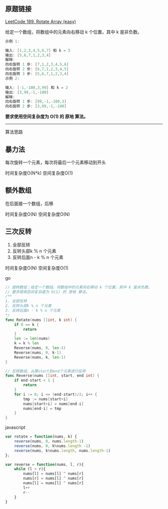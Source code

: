 ## 原题链接

[LeetCode 189. Rotate Array (easy)](https://leetcode-cn.com/problems/rotate-array/)

给定一个数组，将数组中的元素向右移动 k 个位置，其中 k 是非负数。

```cpp
示例 1:

输入: [1,2,3,4,5,6,7] 和 k = 3
输出: [5,6,7,1,2,3,4]
解释:
向右旋转 1 步: [7,1,2,3,4,5,6]
向右旋转 2 步: [6,7,1,2,3,4,5]
向右旋转 3 步: [5,6,7,1,2,3,4]
示例 2:

输入: [-1,-100,3,99] 和 k = 2
输出: [3,99,-1,-100]
解释:
向右旋转 1 步: [99,-1,-100,3]
向右旋转 2 步: [3,99,-1,-100]
```

**要求使用空间复杂度为 O(1) 的 原地 算法。**

---

算法思路

## 暴力法

每次旋转一个元素，每次将最后一个元素移动到开头

时间复杂度O(N*k)
空间复杂度O(1)

## 额外数组

在后面接一个数组，后移

时间复杂度O(N)
空间复杂度O(N)

## 三次反转

1. 全部反转
2. 反转头部k % n 个元素
3. 反转后面n - k % n 个元素

时间复杂度O(N)
空间复杂度O(1)

go

```go
// 旋转数组；给定一个数组，将数组中的元素向右移动 k 个位置，其中 k 是非负数。
// 要求使用空间复杂度为 O(1) 的 原地 算法。
/**
1. 全部反转
2. 反转头部k % n 个元素
3. 反转后面n - k % n 个元素
*/
func Rotate(nums []int, k int) {
    if 0 == k {
		return
	}
	len := len(nums)
    k = k % len
	Reverse(nums, 0, len-1)
	Reverse(nums, 0, k-1)
	Reverse(nums, k, len-1)
}

// 反转数组，从第start到end个元素进行反转
func Reverse(nums []int, start, end int) {
    if end-start < 1 {
		return
	}
	for i := 0; i <= (end-start)/2; i++ {
		tmp := nums[start+i]
		nums[start+i] = nums[end-i]
		nums[end-i] = tmp
	}
}
```

javascript

```javascript
var rotate = function(nums, k) {
    reverse(nums, 0, nums.length-1)
    reverse(nums, 0, k%nums.length -1)
    reverse(nums, k%nums.length, nums.length-1)
};

var reverse = function(nums, l, r){
    while (l < r){
        nums[l] = nums[l] ^ nums[r]
        nums[r] = nums[l] ^ nums[r]
        nums[l] = nums[l] ^ nums[r]
        l++
        r--
    }
}
```

